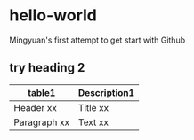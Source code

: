 # hello-world
Mingyuan's first attempt to get start with Github
## try heading 2
| table1 | Description1 |
| ----------- | ----------- |
| Header xx | Title xx |
| Paragraph xx | Text xx |
